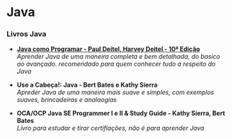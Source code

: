 # Java

### __Livros Java__

* [__Java como Programar - Paul Deitel, Harvey Deitel - 10ª Edição__](https://github.com/juliogaiotto/Knowledge-Base/blob/979b0cb87c506efd6eee43a63c0eefc8de2f3f9e/Java/Livros/Java%20como%20Programar%20-%2010%C2%B0%20Edi%C3%A7%C3%A3o%20-%20Paul%20e%20Harvey%20Deitel.pdf) <br>
  _Aprender Java de uma maneira completa e bem detalhada, do basico ao avançado. recomendado para quem conhecer tudo a respeito do Java_
  
* __Use a Cabeça!: Java - Bert Bates e Kathy Sierra__ <br>
  _Apreder Java de uma maneira mais suave e simples, com exemplos suaves, brincadeiras e analaogias_
  
* __OCA/OCP Java SE Programmer I e II & Study Guide - Kathy Sierra, Bert Bates__ <br>
_Livro para estudar e tirar certifiações, não é para aprender Java_

 
